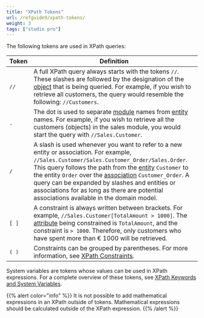```yaml
---
title: "XPath Tokens"
url: /refguide9/xpath-tokens/
weight: 3
tags: ["studio pro"]
---
```



The following tokens are used in XPath queries:

| Token | Definition |
| --- | --- |
| `//` | A full XPath query always starts with the tokens `//`. These slashes are followed by the designation of the [object](/refguide9/entities/) that is being queried. For example, if you wish to retrieve all customers, the query would resemble the following: `//Customers`. |
| `.` | The dot is used to separate [module](/refguide9/modules/) names from [entity](/refguide9/entities/) names. For example, if you wish to retrieve all the customers (objects) in the sales module, you would start the query with `//Sales.Customer`. |
| `/` | A slash is used whenever you want to refer to a new entity or association. For example, `//Sales.Customer/Sales.Customer_Order/Sales.Order`. This query follows the path from the [entity](/refguide9/entities/) `Customer` to the entity `Order` over the [association](/refguide9/associations/) `Customer_Order`. A query can be expanded by slashes and entities or associations for as long as there are potential associations available in the domain model. |
| `[ ]` | A constraint is always written between brackets. For example, `//Sales.Customer[TotalAmount > 1000]`. The [attribute](/refguide9/attributes/) being constrained is `TotalAmount`, and the constraint is `> 1000`. Therefore, only customers who have spent more than € 1000 will be retrieved. |
| `( )` | Constraints can be grouped by parentheses. For more information, see [XPath Constraints](/refguide9/xpath-constraints/). |

System variables are tokens whose values can be used in XPath expressions. For a complete overview of these tokens, see [XPath Keywords and System Variables](/refguide9/xpath-keywords-and-system-variables/).

{{% alert color="info" %}}
It is not possible to add mathematical expressions in an XPath outside of tokens. Mathematical expressions should be calculated outside of the XPath expression.
{{% /alert %}}
